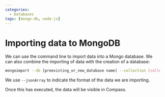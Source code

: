 ```yaml
---
categories:
  - Databases
tags: [mongo-db, node-js]
---
```


# Importing data to MongoDB

We can use the command line to import data into a Mongo database. We can also combine the importing of data with the creation of a database:

```bash
mongoimport --db [preexisting_or_new_database name] --collection [collection_name] --file sourcedata.json --jsonArray
```

We use `--jsonArray` to indicate the format of the data we are importing.

Once this has executed, the data will be visible in Compass.
